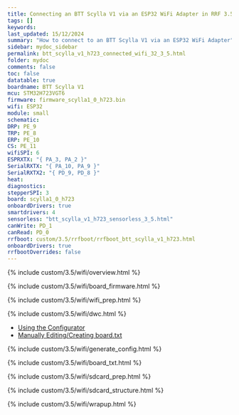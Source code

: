 ```yaml
---
title: Connecting an BTT Scylla V1 via an ESP32 WiFi Adapter in RRF 3.5.0 Onwards
tags: []
keywords: 
last_updated: 15/12/2024
summary: "How to connect to an BTT Scylla V1 via an ESP32 WiFi Adapter"
sidebar: mydoc_sidebar
permalink: btt_scylla_v1_h723_connected_wifi_32_3_5.html
folder: mydoc
comments: false
toc: false
datatable: true
boardname: BTT Scylla V1
mcu: STM32H723VGT6
firmware: firmware_scylla1_0_h723.bin
wifi: ESP32
module: small
schematic: 
DRP: PE_9
TRP: PE_8
ERP: PE_10
CS: PE_11
wifiSPI: 6
ESPRXTX: "{ PA_3, PA_2 }"
SerialRXTX: "{ PA_10, PA_9 }"
SerialRXTX2: "{ PD_9, PD_8 }"
heat: 
diagnostics: 
stepperSPI: 3
board: scylla1_0_h723
onboardDrivers: true
smartdrivers: 4
sensorless: "btt_scylla_v1_h723_sensorless_3_5.html"
canWrite: PD_1
canRead: PD_0
rrfboot: custom/3.5/rrfboot/rrfboot_btt_scylla_v1_h723.html
onboardDrivers: true
rrfbootOverrides: false
---
```


{% include custom/3.5/wifi/overview.html %}

{% include custom/3.5/wifi/board_firmware.html %}

{% include custom/3.5/wifi/wifi_prep.html %}

{% include custom/3.5/wifi/dwc.html %}

<ul id="profileTabs" class="nav nav-tabs">
    <li class="active"><a class="noCrossRef" href="#generate" data-toggle="tab">Using the Configurator</a></li>
    <li><a class="noCrossRef" href="#manual" data-toggle="tab">Manually Editing/Creating board.txt</a></li>
</ul>
  <div class="tab-content">
<div role="tabpanel" class="tab-pane active" id="generate" markdown="1">

{% include custom/3.5/wifi/generate_config.html %}

</div>

<div role="tabpanel" class="tab-pane" id="manual" markdown="1">

{% include custom/3.5/wifi/board_txt.html %}

</div>

</div>
{% include custom/3.5/wifi/sdcard_prep.html %}

{% include custom/3.5/wifi/sdcard_structure.html %}

{% include custom/3.5/wifi/wrapup.html %}
